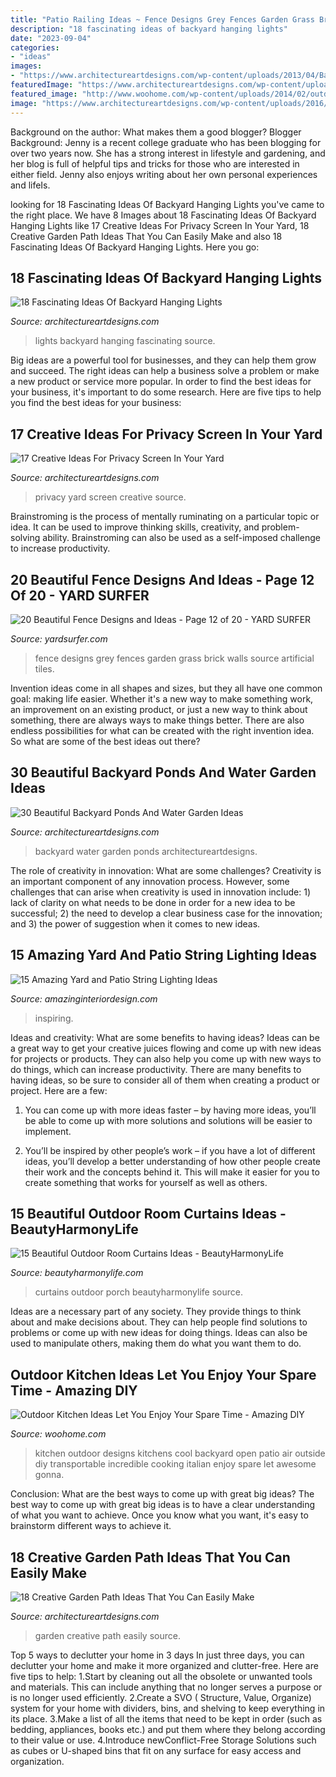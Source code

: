 ```yaml
---
title: "Patio Railing Ideas ~ Fence Designs Grey Fences Garden Grass Brick Walls Source Artificial Tiles"
description: "18 fascinating ideas of backyard hanging lights"
date: "2023-09-04"
categories:
- "ideas"
images:
- "https://www.architectureartdesigns.com/wp-content/uploads/2013/04/Backyard-ArchitectureArtDesigns-14.jpg"
featuredImage: "https://www.architectureartdesigns.com/wp-content/uploads/2013/04/Backyard-ArchitectureArtDesigns-14.jpg"
featured_image: "http://www.woohome.com/wp-content/uploads/2014/02/outdoor-kitchen-12.jpg"
image: "https://www.architectureartdesigns.com/wp-content/uploads/2016/06/1-64.jpg"
---
```



Background on the author: What makes them a good blogger?
Blogger Background:
Jenny is a recent college graduate who has been blogging for over two years now. She has a strong interest in lifestyle and gardening, and her blog is full of helpful tips and tricks for those who are interested in either field. Jenny also enjoys writing about her own personal experiences and lifeIs.

	

		
looking for 18 Fascinating Ideas Of Backyard Hanging Lights you've came to the right place. We have 8 Images about 18 Fascinating Ideas Of Backyard Hanging Lights like 17 Creative Ideas For Privacy Screen In Your Yard, 18 Creative Garden Path Ideas That You Can Easily Make and also 18 Fascinating Ideas Of Backyard Hanging Lights. Here you go:
		
    
## 18 Fascinating Ideas Of Backyard Hanging Lights

<img loading=lazy src="https://www.architectureartdesigns.com/wp-content/uploads/2016/06/1-64.jpg" onerror="this.onerror=null;this.src='https://tse2.mm.bing.net/th?id=OIP.AHNEKYRGVeYygqjp766EagAAAA&amp;pid=15.1';" alt="18 Fascinating Ideas Of Backyard Hanging Lights">

_Source: architectureartdesigns.com_

>lights backyard hanging fascinating source. 

	

Big ideas are a powerful tool for businesses, and they can help them grow and succeed. The right ideas can help a business solve a problem or make a new product or service more popular. In order to find the best ideas for your business, it's important to do some research. Here are five tips to help you find the best ideas for your business:

    
## 17 Creative Ideas For Privacy Screen In Your Yard

<img loading=lazy src="https://www.architectureartdesigns.com/wp-content/uploads/2016/07/3-60.jpg" onerror="this.onerror=null;this.src='https://tse2.mm.bing.net/th?id=OIP.3lK1v3RIBVUFTD1TcqNMSgHaJ3&amp;pid=15.1';" alt="17 Creative Ideas For Privacy Screen In Your Yard">

_Source: architectureartdesigns.com_

>privacy yard screen creative source. 

	

Brainstroming is the process of mentally ruminating on a particular topic or idea. It can be used to improve thinking skills, creativity, and problem-solving ability. Brainstroming can also be used as a self-imposed challenge to increase productivity.

    
## 20 Beautiful Fence Designs And Ideas - Page 12 Of 20 - YARD SURFER

<img loading=lazy src="http://yardsurfer.com/wp-content/uploads/2017/01/Fence-Designs-and-Ideas-12.jpg" onerror="this.onerror=null;this.src='https://tse2.mm.bing.net/th?id=OIP.tL3XiDAy2V2AW6QBwtH5UQHaKh&amp;pid=15.1';" alt="20 Beautiful Fence Designs and Ideas - Page 12 of 20 - YARD SURFER">

_Source: yardsurfer.com_

>fence designs grey fences garden grass brick walls source artificial tiles. 

	

Invention ideas come in all shapes and sizes, but they all have one common goal: making life easier. Whether it's a new way to make something work, an improvement on an existing product, or just a new way to think about something, there are always ways to make things better. There are also endless possibilities for what can be created with the right invention idea. So what are some of the best ideas out there?

    
## 30 Beautiful Backyard Ponds And Water Garden Ideas

<img loading=lazy src="https://www.architectureartdesigns.com/wp-content/uploads/2013/04/Backyard-ArchitectureArtDesigns-14.jpg" onerror="this.onerror=null;this.src='https://tse4.mm.bing.net/th?id=OIP.9yFuWErWWe5YMQIDN7yU-AHaLE&amp;pid=15.1';" alt="30 Beautiful Backyard Ponds And Water Garden Ideas">

_Source: architectureartdesigns.com_

>backyard water garden ponds architectureartdesigns. 

	

The role of creativity in innovation: What are some challenges?
Creativity is an important component of any innovation process. However, some challenges that can arise when creativity is used in innovation include: 1) lack of clarity on what needs to be done in order for a new idea to be successful; 2) the need to develop a clear business case for the innovation; and 3) the power of suggestion when it comes to new ideas.

    
## 15 Amazing Yard And Patio String Lighting Ideas

<img loading=lazy src="https://www.amazinginteriordesign.com/wp-content/uploads/2015/05/patio-outdoor-string-lights-woohome-3.jpg" onerror="this.onerror=null;this.src='https://tse2.mm.bing.net/th?id=OIP.VBsTPl-eolVaviAfizFycwHaLJ&amp;pid=15.1';" alt="15 Amazing Yard and Patio String Lighting Ideas">

_Source: amazinginteriordesign.com_

>inspiring. 

	

Ideas and creativity: What are some benefits to having ideas?
Ideas can be a great way to get your creative juices flowing and come up with new ideas for projects or products. They can also help you come up with new ways to do things, which can increase productivity. There are many benefits to having ideas, so be sure to consider all of them when creating a product or project. Here are a few: 
1. You can come up with more ideas faster – by having more ideas, you’ll be able to come up with more solutions and solutions will be easier to implement.

2. You’ll be inspired by other people’s work – if you have a lot of different ideas, you’ll develop a better understanding of how other people create their work and the concepts behind it. This will make it easier for you to create something that works for yourself as well as others.

    
## 15 Beautiful Outdoor Room Curtains Ideas - BeautyHarmonyLife

<img loading=lazy src="https://beautyharmonylife.com/wp-content/uploads/2014/05/Porch-with-Curtains-6_wm1.jpg" onerror="this.onerror=null;this.src='https://tse1.mm.bing.net/th?id=OIP.Bz04R-8mB3cgscJhn5xb9AHaIk&amp;pid=15.1';" alt="15 Beautiful Outdoor Room Curtains Ideas - BeautyHarmonyLife">

_Source: beautyharmonylife.com_

>curtains outdoor porch beautyharmonylife source. 

	

Ideas are a necessary part of any society. They provide things to think about and make decisions about. They can help people find solutions to problems or come up with new ideas for doing things. Ideas can also be used to manipulate others, making them do what you want them to do.

    
## Outdoor Kitchen Ideas Let You Enjoy Your Spare Time - Amazing DIY

<img loading=lazy src="http://www.woohome.com/wp-content/uploads/2014/02/outdoor-kitchen-12.jpg" onerror="this.onerror=null;this.src='https://tse1.mm.bing.net/th?id=OIP.L2mIB8Vur6JPNqFrz7jlnQHaJw&amp;pid=15.1';" alt="Outdoor Kitchen Ideas Let You Enjoy Your Spare Time - Amazing DIY">

_Source: woohome.com_

>kitchen outdoor designs kitchens cool backyard open patio air outside diy transportable incredible cooking italian enjoy spare let awesome gonna. 

	

Conclusion: What are the best ways to come up with great big ideas?
The best way to come up with great big ideas is to have a clear understanding of what you want to achieve. Once you know what you want, it's easy to brainstorm different ways to achieve it.

    
## 18 Creative Garden Path Ideas That You Can Easily Make

<img loading=lazy src="https://www.architectureartdesigns.com/wp-content/uploads/2016/05/10-25.jpg" onerror="this.onerror=null;this.src='https://tse2.mm.bing.net/th?id=OIP.Guv4_bAh_4Te5ZQBUSm1bQAAAA&amp;pid=15.1';" alt="18 Creative Garden Path Ideas That You Can Easily Make">

_Source: architectureartdesigns.com_

>garden creative path easily source. 

	

Top 5 ways to declutter your home in 3 days
In just three days, you can declutter your home and make it more organized and clutter-free. Here are five tips to help:
1.Start by cleaning out all the obsolete or unwanted tools and materials. This can include anything that no longer serves a purpose or is no longer used efficiently.
2.Create a SVO ( Structure, Value, Organize) system for your home with dividers, bins, and shelving to keep everything in its place.
3.Make a list of all the items that need to be kept in order (such as bedding, appliances, books etc.) and put them where they belong according to their value or use.
4.Introduce newConflict-Free Storage Solutions such as cubes or U-shaped bins that fit on any surface for easy access and organization.      
